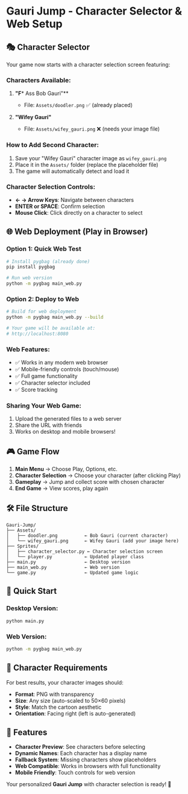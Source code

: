 # Gauri Jump - Character Selector & Web Setup

## 🎭 Character Selector

Your game now starts with a character selection screen featuring:

### Characters Available:
1. **"F*** Ass Bob Gauri"** 
   - File: `Assets/doodler.png` ✅ (already placed)
   
2. **"Wifey Gauri"** 
   - File: `Assets/wifey_gauri.png` ❌ (needs your image file)

### How to Add Second Character:
1. Save your "Wifey Gauri" character image as `wifey_gauri.png` 
2. Place it in the `Assets/` folder (replace the placeholder file)
3. The game will automatically detect and load it

### Character Selection Controls:
- **← → Arrow Keys**: Navigate between characters
- **ENTER or SPACE**: Confirm selection
- **Mouse Click**: Click directly on a character to select

## 🌐 Web Deployment (Play in Browser)

### Option 1: Quick Web Test
```bash
# Install pygbag (already done)
pip install pygbag

# Run web version
python -m pygbag main_web.py
```

### Option 2: Deploy to Web
```bash
# Build for web deployment
python -m pygbag main_web.py --build

# Your game will be available at:
# http://localhost:8080
```

### Web Features:
- ✅ Works in any modern web browser
- ✅ Mobile-friendly controls (touch/mouse)
- ✅ Full game functionality
- ✅ Character selector included
- ✅ Score tracking

### Sharing Your Web Game:
1. Upload the generated files to a web server
2. Share the URL with friends
3. Works on desktop and mobile browsers!

## 🎮 Game Flow

1. **Main Menu** → Choose Play, Options, etc.
2. **Character Selection** → Choose your character (after clicking Play)
3. **Gameplay** → Jump and collect score with chosen character
4. **End Game** → View scores, play again

## 🛠️ File Structure

```
Gauri-Jump/
├── Assets/
│   ├── doodler.png          ← Bob Gauri (current character)
│   └── wifey_gauri.png      ← Wifey Gauri (add your image here)
├── Sprites/
│   ├── character_selector.py ← Character selection screen
│   └── player.py            ← Updated player class
├── main.py                  ← Desktop version
├── main_web.py              ← Web version
└── game.py                  ← Updated game logic
```

## 🎯 Quick Start

### Desktop Version:
```bash
python main.py
```

### Web Version:
```bash
python -m pygbag main_web.py
```

## 🎨 Character Requirements

For best results, your character images should:
- **Format**: PNG with transparency
- **Size**: Any size (auto-scaled to 50×60 pixels)
- **Style**: Match the cartoon aesthetic
- **Orientation**: Facing right (left is auto-generated)

## 🌟 Features

- **Character Preview**: See characters before selecting
- **Dynamic Names**: Each character has a display name
- **Fallback System**: Missing characters show placeholders
- **Web Compatible**: Works in browsers with full functionality
- **Mobile Friendly**: Touch controls for web version

Your personalized **Gauri Jump** with character selection is ready! 🎉 